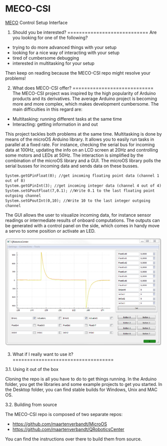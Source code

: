 # MECO-CSI
[MECO](http://www.mech.kuleuven.be/en/pma/research/meco) Control Setup Interface

1. Should you be interested?
============================
Are you looking for one of the following?
* trying to do more advanced things with your setup
* looking for a nice way of interacting with your setup
* tired of cumbersome debugging
* interested in multitasking for your setup

Then keep on reading because the MECO-CSI repo might resolve your problems!

2. What does MECO-CSI offer?
============================
The MECO-CSI project was inspired by the high popularity of Arduino products and its derivatives. The average Arduino project is becoming more and more complex, which makes development cumbersome. The main difficulties in this regard are:
* Multitasking: running different tasks at the same time
* Interacting: getting information in and out

This project tackles both problems at the same time. Multitasking is done by means of the microOS Arduino library. It allows you to easily run tasks in parallel at a fixed rate. For instance, checking the serial bus for incoming data at 100Hz, updating the info on an LCD screen at 20Hz and controlling some motors and LEDs at 50Hz. The interaction is simplified by the combination of the microOS library and a GUI. The microOS library polls the serial busses for incoming data and sends data on these busses. 
~~~~
System.getGPinFloat(0); //get incoming floating point data (channel 1 out of 8)
System.getGPinInt(3); //get incoming integer data (channel 4 out of 4)
System.setGPoutFloat(7,0.1); //Write 0.1 to the last floating point outgoing channel
System.setGPoutInt(0,10); //Write 10 to the last integer outgoing channel
~~~~

The GUI allows the user to visualize incoming data, for instance sensor readings or intermediate results of onboard computations. The outputs can be generated with a control panel on the side, which comes in handy move a servo to some position or activate an LED.

![alt tag](https://raw.githubusercontent.com/maartenverbandt/MECO-CSI/master/Util/screenshot.png)

3. What if I really want to use it?
===================================

3.1. Using it out of the box

Cloning the repo is all you have to do to get things running. In the Arduino folder, you get the libraries and some example projects to get you started. In the Desktop folder, you can find stable builds for Windows, Unix and MAC OS. 

3.2. Building from source

The MECO-CSI repo is composed of two separate repos:
* https://github.com/maartenverbandt/MicroOS
* https://github.com/maartenverbandt/QRoboticsCenter

You can find the instructions over there to build them from source.

